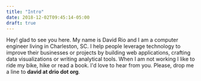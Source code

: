 ```yaml
---
title: "Intro"
date: 2018-12-02T09:45:14-05:00
draft: true
---
```


Hey! glad to see you here. My name is David Rio and I am a computer engineer
living in Charleston, SC. I help people leverage technology to improve their
businesses or projects by building web applications, crafting data
visualizations or writing analytical tools. When I am not working I like to
ride my bike, hike or read a book. I'd love to hear from you. Please, drop me
a line to **david at drio dot org**.
